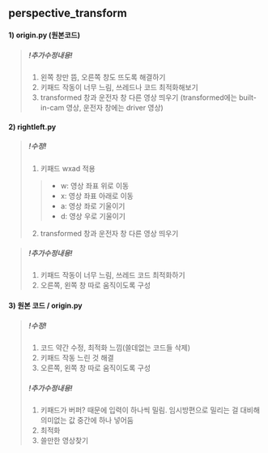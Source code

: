 ## perspective_transform
#### 1) origin.py (원본코드)
>##### !추가수정내용!
>1) 왼쪽 창만 뜸, 오른쪽 창도 뜨도록 해결하기
>2) 키패드 작동이 너무 느림, 쓰레드나 코드 최적화해보기
>3) transformed 창과 운전자 창 다른 영상 띄우기 (transformed에는 built-in-cam 영상, 운전자 창에는 driver 영상)



#### 2) rightleft.py
>##### !수정!
>1) 키패드 wxad 적용 <br>
>>- w: 영상 좌표 위로 이동 
>>- x: 영상 좌표 아래로 이동
>>- a: 영상 좌로 기울이기
>>- d: 영상 우로 기울이기
>2) transformed 창과 운전자 창 다른 영상 띄우기

>##### !추가수정내용!
>1) 키패드 작동이 너무 느림, 쓰레드 코드 최적화하기
>2) 오른쪽, 왼쪽 창 따로 움직이도록 구성



#### 3) 원본 코드 / origin.py
>##### !수정!
>1) 코드 약간 수정, 최적화 느낌(쓸데없는 코드들 삭제)
>2) 키패드 작동 느린 것 해결
>3) 오른쪽, 왼쪽 창 따로 움직이도록 구성
>##### !추가수정내용!
>1) 키패드가 버퍼? 때문에 입력이 하나씩 밀림. 임시방편으로 밀리는 걸 대비해 의미없는 값 중간에 하나 넣어둠
>2) 최적화
>3) 쓸만한 영상찾기

